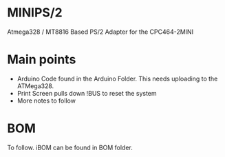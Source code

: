 # MINIPS/2

Atmega328 / MT8816 Based PS/2 Adapter for the CPC464-2MINI

# Main points 

* Arduino Code found in the Arduino Folder. This needs uploading to the ATMega328.
* Print Screen pulls down !BUS to reset the system
* More notes to follow

# BOM

To follow. iBOM can be found in BOM folder.

